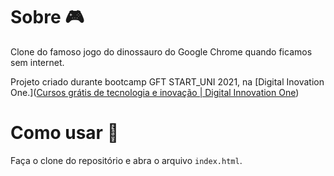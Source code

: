 # Sobre :video_game:

Clone do famoso jogo do dinossauro do Google Chrome quando ficamos sem internet.

Projeto criado durante bootcamp GFT START_UNI 2021, na [Digital Inovation One.]([Cursos grátis de tecnologia e inovação | Digital Innovation One](https://digitalinnovation.one/))

# Como usar :scroll:

Faça o clone do repositório e abra o arquivo `index.html`.